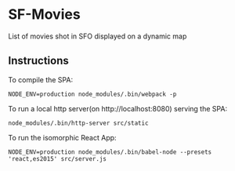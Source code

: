 # SF-Movies
List of movies shot in SFO displayed on a dynamic map

## Instructions
To compile the SPA:

`NODE_ENV=production node_modules/.bin/webpack -p`

To run a local http server(on http://localhost:8080) serving the SPA:

`node_modules/.bin/http-server src/static`

To run the isomorphic React App:

`NODE_ENV=production node_modules/.bin/babel-node --presets 'react,es2015' src/server.js`
